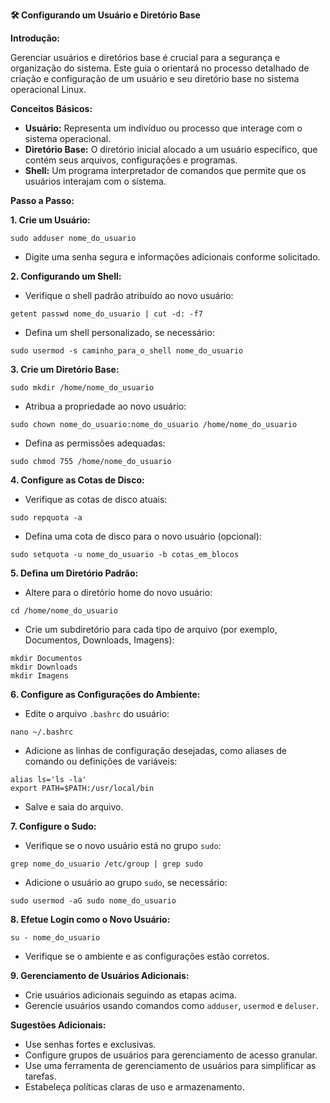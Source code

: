 **🛠️ Configurando um Usuário e Diretório Base**

**Introdução:**

Gerenciar usuários e diretórios base é crucial para a segurança e organização do sistema. Este guia o orientará no processo detalhado de criação e configuração de um usuário e seu diretório base no sistema operacional Linux.

**Conceitos Básicos:**

- **Usuário:** Representa um indivíduo ou processo que interage com o sistema operacional.
- **Diretório Base:** O diretório inicial alocado a um usuário específico, que contém seus arquivos, configurações e programas.
- **Shell:** Um programa interpretador de comandos que permite que os usuários interajam com o sistema.

**Passo a Passo:**

**1. Crie um Usuário:**

```
sudo adduser nome_do_usuario
```

- Digite uma senha segura e informações adicionais conforme solicitado.

**2. Configurando um Shell:**

- Verifique o shell padrão atribuído ao novo usuário:

```
getent passwd nome_do_usuario | cut -d: -f7
```

- Defina um shell personalizado, se necessário:

```
sudo usermod -s caminho_para_o_shell nome_do_usuario
```

**3. Crie um Diretório Base:**

```
sudo mkdir /home/nome_do_usuario
```

- Atribua a propriedade ao novo usuário:

```
sudo chown nome_do_usuario:nome_do_usuario /home/nome_do_usuario
```

- Defina as permissões adequadas:

```
sudo chmod 755 /home/nome_do_usuario
```

**4. Configure as Cotas de Disco:**

- Verifique as cotas de disco atuais:

```
sudo repquota -a
```

- Defina uma cota de disco para o novo usuário (opcional):

```
sudo setquota -u nome_do_usuario -b cotas_em_blocos
```

**5. Defina um Diretório Padrão:**

- Altere para o diretório home do novo usuário:

```
cd /home/nome_do_usuario
```

- Crie um subdiretório para cada tipo de arquivo (por exemplo, Documentos, Downloads, Imagens):

```
mkdir Documentos
mkdir Downloads
mkdir Imagens
```

**6. Configure as Configurações do Ambiente:**

- Edite o arquivo `.bashrc` do usuário:

```
nano ~/.bashrc
```

- Adicione as linhas de configuração desejadas, como aliases de comando ou definições de variáveis:

```
alias ls='ls -la'
export PATH=$PATH:/usr/local/bin
```

- Salve e saia do arquivo.

**7. Configure o Sudo:**

- Verifique se o novo usuário está no grupo `sudo`:

```
grep nome_do_usuario /etc/group | grep sudo
```

- Adicione o usuário ao grupo `sudo`, se necessário:

```
sudo usermod -aG sudo nome_do_usuario
```

**8. Efetue Login como o Novo Usuário:**

```
su - nome_do_usuario
```

- Verifique se o ambiente e as configurações estão corretos.

**9. Gerenciamento de Usuários Adicionais:**

- Crie usuários adicionais seguindo as etapas acima.
- Gerencie usuários usando comandos como `adduser`, `usermod` e `deluser`.

**Sugestões Adicionais:**

- Use senhas fortes e exclusivas.
- Configure grupos de usuários para gerenciamento de acesso granular.
- Use uma ferramenta de gerenciamento de usuários para simplificar as tarefas.
- Estabeleça políticas claras de uso e armazenamento.